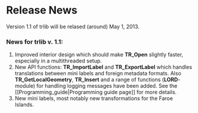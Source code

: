 # Release News #

Version 1.1 of trlib will be relased (around) May 1, 2013.

### News for trlib v. 1.1: ###
1. Improved interior design which should make **TR_Open** slightly faster, especially in a multithreaded setup.
2. New API functions: 
**TR_ImportLabel** and **TR_ExportLabel** which handles translations between mini labels and foreign metadata formats.
Also **TR_GetLocalGeometry**, **TR_Insert** and a range of functions (**LORD**-module) for handling logging messages have been added. See the [[Programming_guide|Programming guide page]] for more details.
3. New mini labels, most notably new transformations for the Faroe Islands.